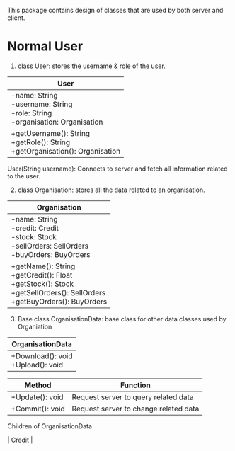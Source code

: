 This package contains design of classes that are used by both server and client.

# Normal User
1. class User: stores the username & role of the user.

| User        |
| ------------- |
| -name: String <br> -username: String <br> -role: String <br> -organisation: Organisation|
| +getUsername(): String <br> +getRole(): String <br> +getOrganisation(): Organisation|

User(String username): Connects to server and fetch all information related to the user.

2. class Organisation: stores all the data related to an organisation.

| Organisation |
| ------------ |
| -name: String <br> -credit: Credit <br> -stock: Stock <br> -sellOrders: SellOrders <br> -buyOrders: BuyOrders|
| +getName(): String <br> +getCredit(): Float <br> +getStock(): Stock <br> +getSellOrders(): SellOrders <br> +getBuyOrders(): BuyOrders|

3. Base class OrganisationData: base class for other data classes used by Organiation

| OrganisationData |
|---|
| +Download(): void <br> +Upload(): void|

| Method | Function |
| - | - |
| +Update(): void | Request server to query related data |
| +Commit(): void | Request server to change related data |

Children of OrganisationData

| Credit |
